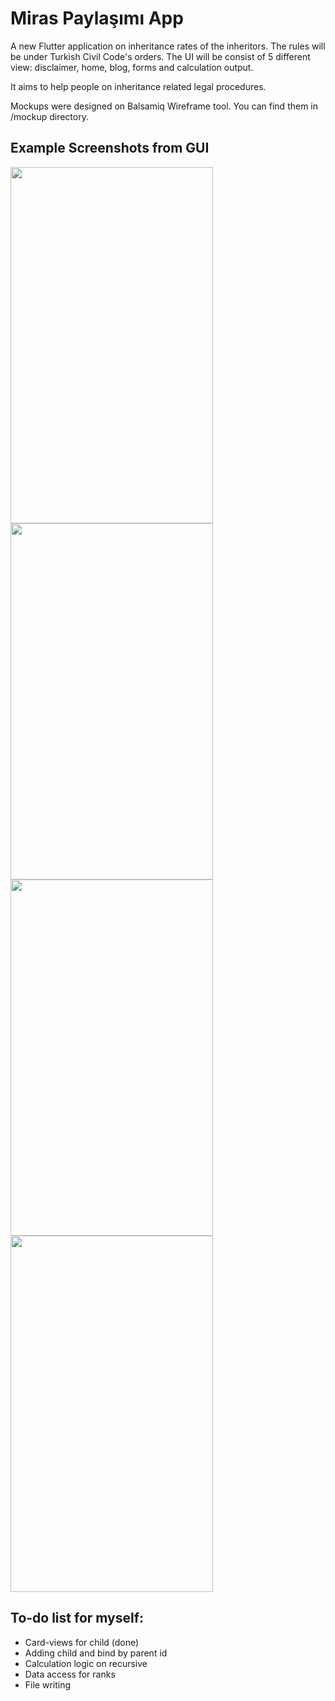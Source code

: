 # Miras Paylaşımı App 

A new Flutter application on inheritance rates of the inheritors. The rules will be under Turkish Civil Code's orders.
The UI will be consist of 5 different view: disclaimer, home, blog, forms and calculation output. 

It aims to help people on inheritance related legal procedures.

Mockups were designed on Balsamiq Wireframe tool. You can find them in /mockup directory.  

## Example Screenshots from GUI
<img src="https://github.com/EsraKantarci/mirasapp/blob/master/screenshot/dislaimer.png" width="324" height="570"> <img src="https://github.com/EsraKantarci/mirasapp/blob/master/screenshot/home.png" width="324" height="570">
<img src="https://github.com/EsraKantarci/mirasapp/blob/master/screenshot/start.png" width="324" height="570"> <img src="https://github.com/EsraKantarci/mirasapp/blob/master/screenshot/s1c1_2.png" width="324" height="570">


## To-do list for myself:
- Card-views for child (done)
- Adding child and bind by parent id
- Calculation logic on recursive
- Data access for ranks
- File writing 

